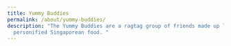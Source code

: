 ```yaml
---
title: Yummy Buddies
permalink: /about/yummy-buddies/
description: "The Yummy Buddies are a ragtag group of friends made up largely of
  personified Singaporean food. "
---
```

